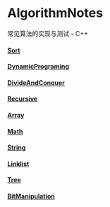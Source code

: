 # AlgorithmNotes

常见算法的实现与测试 - C++

#### [Sort](/Sort/ReadMe.md)

#### [DynamicPrograming](/DynamicPrograming/ReadMe.md)

#### [DivideAndConquer](/DivideAndConquer/ReadMe.md)

#### [Recursive](/Recursive/ReadMe.md)

#### [Array](/Array/ReadMe.md)

#### [Math](/Math/ReadMe.md)

#### [String](/String/ReadMe.md)

#### [Linklist](/Linklist/ReadMe.md)

#### [Tree](/Tree/ReadMe.md)

#### [BitManipulation](/BitManipulation/ReadMe.md)



